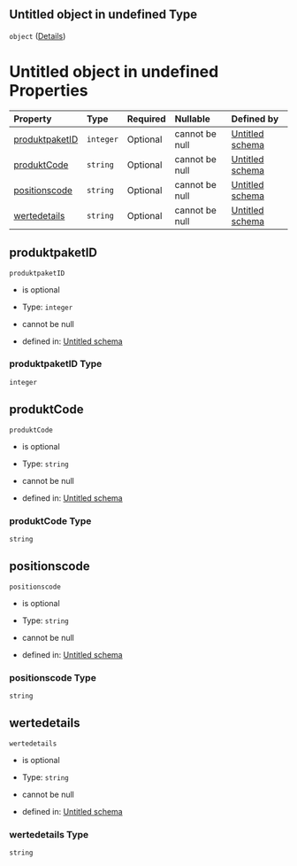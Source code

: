 ## Untitled object in undefined Type

`object` ([Details](produkt.md))

# Untitled object in undefined Properties

| Property                          | Type      | Required | Nullable       | Defined by                                                                                                                                                                               |
| :-------------------------------- | :-------- | :------- | :------------- | :--------------------------------------------------------------------------------------------------------------------------------------------------------------------------------------- |
| [produktpaketID](#produktpaketid) | `integer` | Optional | cannot be null | [Untitled schema](produkt-properties-produktpaketid.md "https://raw.githubusercontent.com/conuti-gmbh/bo4e-schema/master/schemas/v1/com/Produkt.schema.json#/properties/produktpaketID") |
| [produktCode](#produktcode)       | `string`  | Optional | cannot be null | [Untitled schema](produkt-properties-produktcode.md "https://raw.githubusercontent.com/conuti-gmbh/bo4e-schema/master/schemas/v1/com/Produkt.schema.json#/properties/produktCode")       |
| [positionscode](#positionscode)   | `string`  | Optional | cannot be null | [Untitled schema](produkt-properties-positionscode.md "https://raw.githubusercontent.com/conuti-gmbh/bo4e-schema/master/schemas/v1/com/Produkt.schema.json#/properties/positionscode")   |
| [wertedetails](#wertedetails)     | `string`  | Optional | cannot be null | [Untitled schema](produkt-properties-wertedetails.md "https://raw.githubusercontent.com/conuti-gmbh/bo4e-schema/master/schemas/v1/com/Produkt.schema.json#/properties/wertedetails")     |

## produktpaketID



`produktpaketID`

*   is optional

*   Type: `integer`

*   cannot be null

*   defined in: [Untitled schema](produkt-properties-produktpaketid.md "https://raw.githubusercontent.com/conuti-gmbh/bo4e-schema/master/schemas/v1/com/Produkt.schema.json#/properties/produktpaketID")

### produktpaketID Type

`integer`

## produktCode



`produktCode`

*   is optional

*   Type: `string`

*   cannot be null

*   defined in: [Untitled schema](produkt-properties-produktcode.md "https://raw.githubusercontent.com/conuti-gmbh/bo4e-schema/master/schemas/v1/com/Produkt.schema.json#/properties/produktCode")

### produktCode Type

`string`

## positionscode



`positionscode`

*   is optional

*   Type: `string`

*   cannot be null

*   defined in: [Untitled schema](produkt-properties-positionscode.md "https://raw.githubusercontent.com/conuti-gmbh/bo4e-schema/master/schemas/v1/com/Produkt.schema.json#/properties/positionscode")

### positionscode Type

`string`

## wertedetails



`wertedetails`

*   is optional

*   Type: `string`

*   cannot be null

*   defined in: [Untitled schema](produkt-properties-wertedetails.md "https://raw.githubusercontent.com/conuti-gmbh/bo4e-schema/master/schemas/v1/com/Produkt.schema.json#/properties/wertedetails")

### wertedetails Type

`string`
